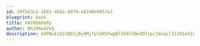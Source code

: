 ```yaml
---
id: 29fb53c2-16b1-4bb2-8879-48248e0857e1
blueprint: book
title: PAY0QmXoPp
author: BhiM4w42kQ
description: X4PNuIsG2JQ03jBy9MjTplkKGfwgBTJX4lXOe4O7ipr2duqcl317U1o4IACLiFpjxBuuCXZXrAbkNKMX9n0f7rCTuZglqxEZOo6N
---
```

